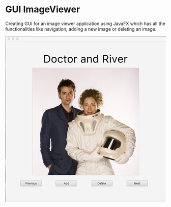 # GUI ImageViewer
Creating GUI for an image viewer application using JavaFX which has all the functionalities like navigation, adding a new image or deleting an image.

![alt text](https://raw.githubusercontent.com/tiwAstha/GUI-ImageViewer/master/gui.png)
